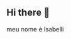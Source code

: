 ## Hi there 👋
meu nome é Isabelli 
<!--- 🔭 Estou estudando na Alura
- 🌱 Estou me desenvolvendo na linguagem JavaScript
- 👯 Utilizo esse espaço para minha organização e...
- 🤔compartilhamento dos meu projetos desenvolvidos
**Isabelli168/Isabelli168** is a ✨ _special_ ✨ repository because its `README.md` (this file) appears on your GitHub profile.

Here are some ideas to get you started:

- 🔭 Estou estudando na Alura
- 🌱 Estou me desenvolvendo na linguagem JavaScript
- 👯 Utilizo esse espaço para minha organização e...
- 🤔compartilhamento dos meu projetos desenvolvidos
- 💬
- 📫
- 😄 
- ⚡
-->
